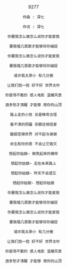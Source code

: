 
<center style=“color:red”>9277</center>
<center style=“color:bule>

```
作曲 : 深七

作词 : 深七

你要我怎么做怎么说你才能爱我

要我唱几首歌才能够将你捕捉

你要我怎么做怎么说你才能爱我

要我唱几首歌才能够将你捕捉

或许我太渺小 有几分傲

让我们抱一抱 好不好 世界太吵

你是场不散的 感人电影 温暖风景

酒多愁才清醒 才能够 爬你的山顶

路上走的小孩 总是稀奇古怪

看不清的阴霾 赤脚还相信爱

酸甜苦辣世界 对不起与谢谢

余生和你的夜 不会让它毁灭

想起你姑娘~ 微笑起来的模样

想起你姑娘~ 走在未来路上

想起你姑娘~ 昨天不会遗忘

想起你姑娘~ 想起你姑娘

你要我怎么做怎么说你才能爱我

要我唱几首歌才能够将你捕捉

你要我怎么做怎么说你才能爱我

要我唱几首歌才能够将你捕捉

或许我太渺小 有几分傲

让我们抱一抱 好不好 世界太吵

你是场不散的 感人电影 温暖风景

酒多愁才清醒 才能够 爬你的山顶

```
</center>